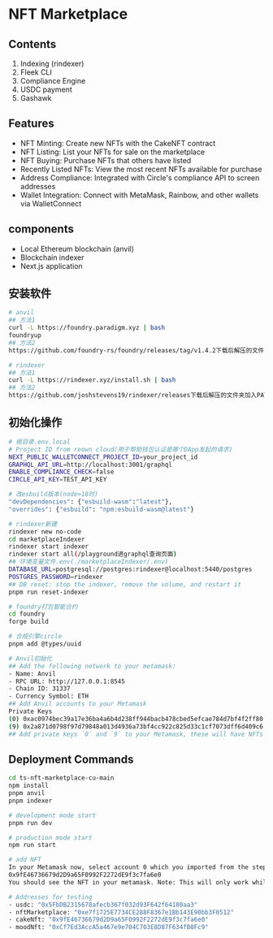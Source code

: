 # NFT Marketplace 

## Contents
1. Indexing (rindexer)
2. Fleek CLI
4. Compliance Engine
5. USDC payment
6. Gashawk

## Features
- NFT Minting: Create new NFTs with the CakeNFT contract
- NFT Listing: List your NFTs for sale on the marketplace
- NFT Buying: Purchase NFTs that others have listed
- Recently Listed NFTs: View the most recent NFTs available for purchase
- Address Compliance: Integrated with Circle's compliance API to screen addresses
- Wallet Integration: Connect with MetaMask, Rainbow, and other wallets via WalletConnect


## components
- Local Ethereum blockchain (anvil)
- Blockchain indexer
- Next.js application

## 安装软件
```sh
# anvil
## 方法1
curl -L https://foundry.paradigm.xyz | bash
foundryup
## 方法2
https://github.com/foundry-rs/foundry/releases/tag/v1.4.2下载后解压的文件夹加入PATH

# rindexer
## 方法1
curl -L https://rindexer.xyz/install.sh | bash
## 方法2
https://github.com/joshstevens19/rindexer/releases下载后解压的文件夹加入PATH
```

## 初始化操作
```sh
# 根目录.env.local
# Project ID from reown cloud(用于帮助钱包认证是哪个DApp发起的请求)
NEXT_PUBLIC_WALLETCONNECT_PROJECT_ID=your_project_id
GRAPHQL_API_URL=http://localhost:3001/graphql
ENABLE_COMPLIANCE_CHECK=false
CIRCLE_API_KEY=TEST_API_KEY

# 改esbuild版本(node>18时)
"devDependencies": {"esbuild-wasm":"latest"},
"overrides": {"esbuild": "npm:esbuild-wasm@latest"}

# rindexer新建
rindexer new no-code
cd marketplaceIndexer
rindexer start indexer
rindexer start all(/playground进graphql查询页面)
## 环境变量文件.env(./marketplaceIndexer/.env)
DATABASE_URL=postgresql://postgres:rindexer@localhost:5440/postgres
POSTGRES_PASSWORD=rindexer
## DB reset: stop the indexer, remove the volume, and restart it
pnpm run reset-indexer

# foundry打包智能合约
cd foundry
forge build

# 合规引擎circle
pnpm add @types/uuid

# Anvil初始化
## Add the following network to your metamask:
- Name: Anvil
- RPC URL: http://127.0.0.1:8545
- Chain ID: 31337
- Currency Symbol: ETH
## Add Anvil accounts to your Metamask
Private Keys
(0) 0xac0974bec39a17e36ba4a6b4d238ff944bacb478cbed5efcae784d7bf4f2ff80 # This one
(9) 0x2a871d0798f97d79848a013d4936a73bf4cc922c825d33c1cf7073dff6d409c6 # This one
## Add private keys `0` and `9` to your Metamask, these will have NFTs already loaded when you run `pnpm anvil` later. 
```

## Deployment Commands
```bash
cd ts-nft-marketplace-cu-main
npm install
pnpm anvil
pnpm indexer

# development mode start
pnpm run dev

# production mode start
npm run start

# add NFT
In your Metamask now, select account 0 which you imported from the step above, and add the following NFT with tokenID 0:
0x9fE46736679d2D9a65F0992F2272dE9f3c7fa6e0
You should see the NFT in your metamask. Note: This will only work while `pnpm anvil` is running!

# Addresses for testing
- usdc: "0x5FbDB2315678afecb367f032d93F642f64180aa3"
- nftMarketplace: "0xe7f1725E7734CE288F8367e1Bb143E90bb3F0512"
- cakeNft: "0x9fE46736679d2D9a65F0992F2272dE9f3c7fa6e0"
- moodNft: "0xCf7Ed3AccA5a467e9e704C703E8D87F634fB0Fc9"
```


